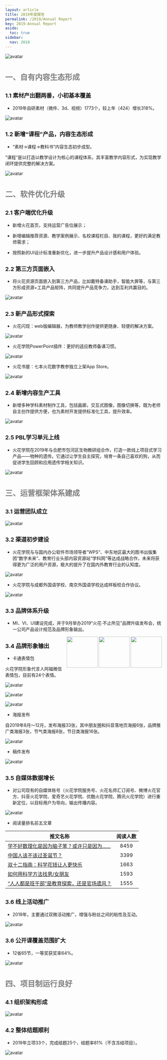 ```yaml
---
layout: article
title: 2019年度报告
permalink: /2019/Annual Report
key: 2019-Annual Report
aside:
  toc: true
sidebar:
  nav: 2018
---
```


<bro/><bro/>

<bro/><bro/><bro/><bro/>

![avatar](images/20190001.png)

<bro/><bro/>

# <font size="5" color="gray">一、自有内容生态形成</font>

## <font size="4" >1.1 素材产出翻两番，小初基本覆盖</font>

- 2019年自研素材（微件、3d、视频）1773个，较上年（424）增长318%。

![avatar](images/20190002.png)

## <font size="4" >1.2 新增“课程”产品，内容生态形成</font>

- “素材→课程→教科书”内容生态初步成型。

“课程“是以打造以教学设计为核心的课程体系，其丰富教学内容形式，为实现教学闭环提供完整的解决方案。

![avatar](images/20190003.png)

# <font size="5" color="gray">二、软件优化升级</font>

## <font size="4" >2.1 客户端优化升级</font>

- 新增火花首页，支持运营广告位展示；

- 新增编辑推荐资源、教学案例展示、名校课程栏目、我的课程，更好的满足教师需求；

- 按照新的UI设计标准重新优化，进一步提升产品设计感和用户体验。

## <font size="4" >2.2 第三方页面嵌入</font>

- 将火花资源页面嵌入到第三方产品，比如戴特备课助手，智能大屏等，与第三方形成资源+工具产品矩阵，共同提升产品竞争力，达到互利共赢目的。

![avatar](images/20190004.png)

## <font size="4" >2.3 新产品形式探索</font>

- 火花闪现：web版编辑器，为教师教学创作提供更随身、轻便的解决方案。

![avatar](images/20190005.png)

- 火花学院PowerPoint插件：更好的适应教师备课习惯。   

![avatar](images/20190006.png)

- 火花书屋：七本火花数字教参独立上架App Store。

![avatar](images/20190007.png)

## <font size="4" >2.4 新增内容生产工具</font>

- 新增多种学科素材制作工具，包括画廊，交互式图像，图像切换等，既为老师自主创作提供方便，也为素材开发提供标准化工具，提升效率。

![avatar](images/20190008.png)

## <font size="4" >2.5 PBL学习单元上线</font>

- 火花学院在2019年与合肥市包河区生物教研组合作，打造一款线上项目式学习产品——物种的遗传。它通过让学生自主探究，培育一条自己喜欢的狗，从而促进学生回顾和应用遗传学相关知识。

![avatar](images/20190009.png)

# <font size="5" color="gray">三、运营框架体系建成</font>

## <font size="4" >3.1 运营团队成立</font>

![avatar](images/20190010.png)

## <font size="4" >3.2 渠道初步建设</font>

- 火花学院与与国内办公软件市场领导者”WPS“、中东地区最大的图书出版集团“数字未来”、教育行业头部内容资源站“学科网”等达成战略合作，未来将获得更为广泛的用户资源，极大的提升了在国内外教育行业的认知度。

![avatar](images/20190011.png)

- 火花学院与成都外国语学校、南京外国语学校达成样板校合作协议。

![avatar](images/20190012.png)

## <font size="4" >3.3 品牌体系升级</font>

- MI、VI、UI建设完成，并于9月举办2019“火花·不止所见”品牌升级发布会，统一公司产品设计规范及品牌形象输出。

<img src="https://github.com/Xiyue-team/doc_monthlyreport/blob/master/2019/images/%E4%B8%8D%E6%84%A7%E6%98%AF%E6%88%91.gif" width = "100" height = "100" div align=right /><img src="https://github.com/Xiyue-team/doc_monthlyreport/blob/master/2019/images/%E5%BC%80%E5%AD%A6%E5%AD%A38_%E7%A5%96%E5%9B%BD%E7%9A%84%E8%8A%B1%E6%9C%B5.gif" width = "100" height = "100" div align=right /><img src="https://github.com/Xiyue-team/doc_monthlyreport/blob/master/2019/images/%E5%BC%80%E5%AD%A6%E5%AD%A33_%E5%85%89%E6%98%8E%E6%AD%A3%E5%A4%A7%E7%9A%84%E5%AD%A6%E4%B9%A0.gif" width = "100" height = "100" div align=right />


## <font size="4" >3.4 品牌形象输出</font>

- 卡通表情包

火花学院形象代言人阿福微信表情包，目前有24个表情。

![avatar](images/20190015.png)

![avatar](images/20190016.png)

![avatar](images/20190017.png)

- 海报发布

自2019年8月～12月，发布海报33张，其中朋友圈和抖音落地页海报6张，品牌推广类海报3张，节气类海报8张，节日类海报16张。

![avatar](images/20190018.png)

- 稿件发布

![avatar](images/20190019.png)

## <font size="4" >3.5 自媒体数据增长</font>

- 对公司现有的自媒体账号（火花学院服务号、火花名师汇订阅号、微博火花官方、抖音火花学院、爱奇艺火花学院、优酷火花学院、腾讯火花学院）进行重新定位，以目标用户为导向，输出传播内容。

![avatar](images/20190020.png)

- 阅读量排名前五文章

| 推文名称 |  阅读人数  | 
|-------------|:------:|
[学不好数理化是因为脑子笨？或许只是因为……](https://mp.weixin.qq.com/s/WL6vqBW2r5MzBz2uWZyqVA)|	8459|
[中国人该不该过圣诞节？](https://mp.weixin.qq.com/s/q4WdHCcUgfA3jAdUjyLGkw)|	3399|
[双十二指南：科学花钱让人更快乐](https://mp.weixin.qq.com/s/x4wuMlC5Sey5jsydImkK6A)|	1663|
[如何用科学方法找男/女朋友]()|	1593|
[“人人都是班干部”是教育探索，还是官场遗风？](https://mp.weixin.qq.com/s/fiiPn1LynE8zZ6mKVndDCw)|	1555|

## <font size="4" >3.6 线上活动推广</font>

- 2019年，主要通过双微活动推广，增强与粉丝之间的粘性及互动。

![avatar](images/20190021.png)

## <font size="4" >3.6 公开课覆盖范围扩大</font>

- 12省65节，一等奖获奖率64%。

![avatar](images/20190022.png)

# <font size="5" color="gray">四、项目制运行良好</font>

## <font size="4" >4.1 组织架构形成</font>

![avatar](images/20190033.png)

## <font size="4" >4.2 整体结题顺利</font>

- 2019年立项33个，完成结题25个，结题率81%（不含冻结项目）。

![avatar](images/20190024.png)



